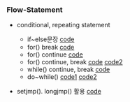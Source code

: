 ### Flow-Statement
* conditional, repeating statement
    * if~else문장 [code](https://github.com/csbyun-data/C-Pro/blob/main/chap01/Flow/Flow_control1.c)
    * for() break [code](https://github.com/csbyun-data/C-Pro/blob/main/chap01/Flow/Flow_control2.c)
    * for() continue [code](https://github.com/csbyun-data/C-Pro/blob/main/chap01/Flow/Flow_control3.c)
    * for() continue, break [code](https://github.com/csbyun-data/C-Pro/blob/main/chap01/Flow/Flow_control7.c) [code2](https://github.com/csbyun-data/C-Pro/blob/main/chap01/Flow/Flow_control8.c)
    * while() continue, break [code](https://github.com/csbyun-data/C-Pro/blob/main/chap01/Flow/Flow_control4.c)
    * do~while() [code1](https://github.com/csbyun-data/C-Pro/blob/main/chap01/Flow/Flow_control5.c) [code2](https://github.com/csbyun-data/C-Pro/blob/main/chap01/Flow/Flow_control6.c)

* setjmp(). longjmp() 활용 [code](https://github.com/csbyun-data/C-Pro/blob/main/chap01/Flow/setjmp.c)
